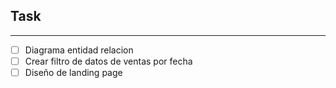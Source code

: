## Task
---
- [ ] Diagrama entidad relacion
- [ ] Crear filtro de datos de ventas por fecha
- [ ] Diseño de landing page
